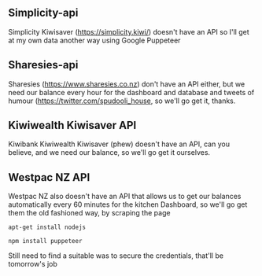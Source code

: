 ## Simplicity-api
Simplicity Kiwisaver (https://simplicity.kiwi/) doesn't have an API so I'll get at my own data another way using Google Puppeteer

## Sharesies-api
Sharesies (https://www.sharesies.co.nz) don't have an API either, but we need our balance every hour for the dashboard and database and tweets of humour (https://twitter.com/spudooli_house, so we'll go get it, thanks. 

## Kiwiwealth Kiwisaver API
Kiwibank Kiwiwealth Kiwisaver (phew) doesn't have an API, can you believe, and we need our balance, so we'll go get it ourselves.

## Westpac NZ API
Westpac NZ also doesn't have an API that allows us to get our balances automatically every 60 minutes for the kitchen Dashboard, so we'll go get them the old fashioned way, by scraping the page

```apt-get install nodejs```

```npm install puppeteer```


Still need to find a suitable was to secure the credentials, that'll be tomorrow's job


